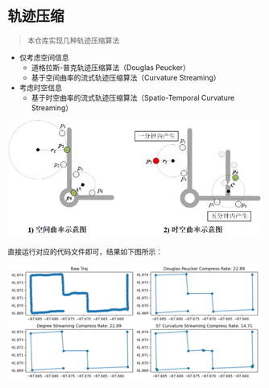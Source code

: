 # 轨迹压缩
> 本仓库实现几种轨迹压缩算法

+ 仅考虑空间信息
  + 道格拉斯-普克轨迹压缩算法（Douglas Peucker）
  + 基于空间曲率的流式轨迹压缩算法（Curvature Streaming）
+ 考虑时空信息
  + 基于时空曲率的流式轨迹压缩算法（Spatio-Temporal Curvature Streaming）

<img src="./data/curvature.png" alt="process" style="zoom:80%;"/>

直接运行对应的代码文件即可，结果如下图所示：

<img src="./data/result.png" alt="process" style="zoom:80%;"/>